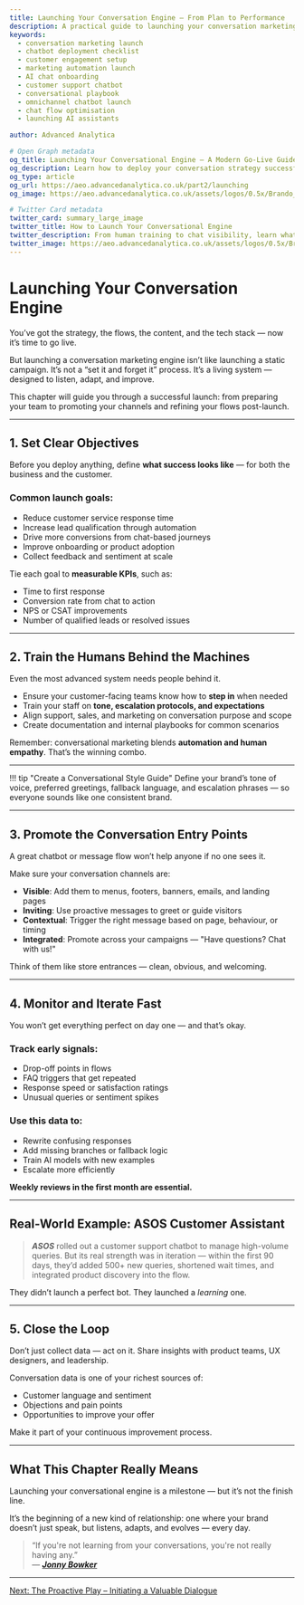 ```yaml
---
title: Launching Your Conversation Engine – From Plan to Performance
description: A practical guide to launching your conversation marketing system — from setting KPIs and training teams to promoting entry points and optimising early flows.
keywords:
  - conversation marketing launch
  - chatbot deployment checklist
  - customer engagement setup
  - marketing automation launch
  - AI chat onboarding
  - customer support chatbot
  - conversational playbook
  - omnichannel chatbot launch
  - chat flow optimisation
  - launching AI assistants

author: Advanced Analytica

# Open Graph metadata
og_title: Launching Your Conversational Engine – A Modern Go-Live Guide
og_description: Learn how to deploy your conversation strategy successfully. Train teams, set KPIs, promote channels, and monitor real-time feedback from day one.
og_type: article
og_url: https://aeo.advancedanalytica.co.uk/part2/launching
og_image: https://aeo.advancedanalytica.co.uk/assets/logos/0.5x/Brando_9@0.5x.png

# Twitter Card metadata
twitter_card: summary_large_image
twitter_title: How to Launch Your Conversational Engine
twitter_description: From human training to chat visibility, learn what it takes to launch a responsive, data-driven conversation marketing system.
twitter_image: https://aeo.advancedanalytica.co.uk/assets/logos/0.5x/Brando_9@0.5x.png
---
```


# Launching Your Conversation Engine

You’ve got the strategy, the flows, the content, and the tech stack — now it’s time to go live.

But launching a conversation marketing engine isn’t like launching a static campaign. It’s not a “set it and forget it” process. It’s a living system — designed to listen, adapt, and improve.

This chapter will guide you through a successful launch: from preparing your team to promoting your channels and refining your flows post-launch.

---

## 1. Set Clear Objectives

Before you deploy anything, define **what success looks like** — for both the business and the customer.

### Common launch goals:

- Reduce customer service response time  
- Increase lead qualification through automation  
- Drive more conversions from chat-based journeys  
- Improve onboarding or product adoption  
- Collect feedback and sentiment at scale  

Tie each goal to **measurable KPIs**, such as:

- Time to first response  
- Conversion rate from chat to action  
- NPS or CSAT improvements  
- Number of qualified leads or resolved issues  

---

## 2. Train the Humans Behind the Machines

Even the most advanced system needs people behind it.

- Ensure your customer-facing teams know how to **step in** when needed  
- Train your staff on **tone, escalation protocols, and expectations**  
- Align support, sales, and marketing on conversation purpose and scope  
- Create documentation and internal playbooks for common scenarios  

Remember: conversational marketing blends **automation and human empathy**. That’s the winning combo.

---

!!! tip "Create a Conversational Style Guide"
    Define your brand’s tone of voice, preferred greetings, fallback language, and escalation phrases — so everyone sounds like one consistent brand.

---

## 3. Promote the Conversation Entry Points

A great chatbot or message flow won’t help anyone if no one sees it.

Make sure your conversation channels are:

- **Visible**: Add them to menus, footers, banners, emails, and landing pages  
- **Inviting**: Use proactive messages to greet or guide visitors  
- **Contextual**: Trigger the right message based on page, behaviour, or timing  
- **Integrated**: Promote across your campaigns — "Have questions? Chat with us!"  

Think of them like store entrances — clean, obvious, and welcoming.

---

## 4. Monitor and Iterate Fast

You won’t get everything perfect on day one — and that’s okay.

### Track early signals:

- Drop-off points in flows  
- FAQ triggers that get repeated  
- Response speed or satisfaction ratings  
- Unusual queries or sentiment spikes  

### Use this data to:

- Rewrite confusing responses  
- Add missing branches or fallback logic  
- Train AI models with new examples  
- Escalate more efficiently  

**Weekly reviews in the first month are essential.**

---

## Real-World Example: ASOS Customer Assistant

> ***ASOS*** rolled out a customer support chatbot to manage high-volume queries. But its real strength was in iteration — within the first 90 days, they’d added 500+ new queries, shortened wait times, and integrated product discovery into the flow.

They didn’t launch a perfect bot. They launched a *learning* one.

---

## 5. Close the Loop

Don’t just collect data — act on it. Share insights with product teams, UX designers, and leadership.

Conversation data is one of your richest sources of:

- Customer language and sentiment  
- Objections and pain points  
- Opportunities to improve your offer  

Make it part of your continuous improvement process.

---

## What This Chapter Really Means

Launching your conversational engine is a milestone — but it’s not the finish line.

It’s the beginning of a new kind of relationship: one where your brand doesn’t just speak, but listens, adapts, and evolves — every day.

> “If you're not learning from your conversations, you're not really having any.”  
> — ***[Jonny Bowker](https://www.linkedin.com/in/jbbowker/)***

---

[Next: The Proactive Play – Initiating a Valuable Dialogue](../part3/proactive-dialogue.md)
